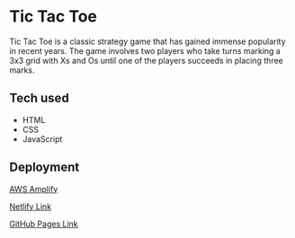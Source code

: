 # Tic Tac Toe

Tic Tac Toe is a classic strategy game that has gained immense popularity in recent years. The game involves two players who take turns marking a 3x3 grid with Xs and Os until one of the players succeeds in placing three marks.

## Tech used

- HTML
- CSS
- JavaScript

## Deployment

[AWS Amplify](https://main.dcegc8v6526c0.amplifyapp.com/)

[Netlify Link](https://tic-tac-toe-vickneee.netlify.app/)

[GitHub Pages Link](https://vickneee.github.io/tic-tac-toe/)

<!--
[![Netlify Status](https://api.netlify.com/api/v1/badges/68ecee4a-eb13-4111-acf9-ff9db799b1f0/deploy-status)](https://app.netlify.com/sites/victoriavavulina/deploys)
-->
